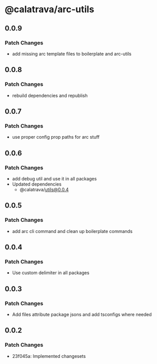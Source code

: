 # @calatrava/arc-utils

## 0.0.9

### Patch Changes

- add missing arc template files to boilerplate and arc-utils

## 0.0.8

### Patch Changes

- rebuild dependencies and republish

## 0.0.7

### Patch Changes

- use proper config prop paths for arc stuff

## 0.0.6

### Patch Changes

- add debug util and use it in all packages
- Updated dependencies
  - @calatrava/utils@0.0.4

## 0.0.5

### Patch Changes

- add arc cli command and clean up boilerplate commands

## 0.0.4

### Patch Changes

- Use custom delimiter in all packages

## 0.0.3

### Patch Changes

- Add files attribute package jsons and add tsconfigs where needed

## 0.0.2

### Patch Changes

- 23f045a: Implemented changesets
